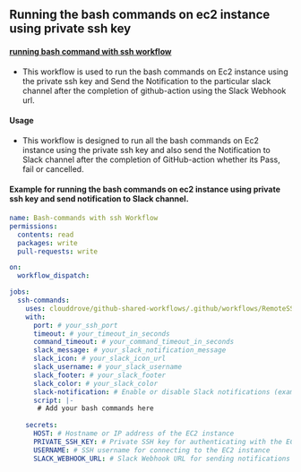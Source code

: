 ## Running the bash commands on ec2 instance using private ssh key

#### [running bash command with ssh workflow](https://github.com/clouddrove/github-shared-workflows/blob/feat/docker-scanner/.github/workflows/RemoteSSHCommand.yml)

- This workflow is used to run the bash commands on Ec2 instance using the private ssh key and Send the Notification to the particular slack channel after the completion of github-action using the Slack Webhook url.

#### Usage

- This workflow is designed to run all the bash commands on Ec2 instance using the private ssh key and also send the Notification to Slack channel after the completion of GitHub-action whether its Pass, fail or cancelled.

#### Example for running the bash commands on ec2 instance using private ssh key and send notification to Slack channel.

````yaml
name: Bash-commands with ssh Workflow
permissions:
  contents: read
  packages: write
  pull-requests: write

on:
  workflow_dispatch:

jobs:
  ssh-commands:
    uses: clouddrove/github-shared-workflows/.github/workflows/RemoteSSHCommand.yml@master
    with:
      port: # your_ssh_port
      timeout: # your_timeout_in_seconds
      command_timeout: # your_command_timeout_in_seconds
      slack_message: # your_slack_notification_message
      slack_icon: # your_slack_icon_url
      slack_username: # your_slack_username 
      slack_footer: # your_slack_footer
      slack_color: # your_slack_color
      slack-notification: # Enable or disable Slack notifications (example 'true' or 'false')
      script: |-
       # Add your bash commands here
    
    secrets:
      HOST: # Hostname or IP address of the EC2 instance
      PRIVATE_SSH_KEY: # Private SSH key for authenticating with the EC2 instance
      USERNAME: # SSH username for connecting to the EC2 instance
      SLACK_WEBHOOK_URL: # Slack Webhook URL for sending notifications
      
````  